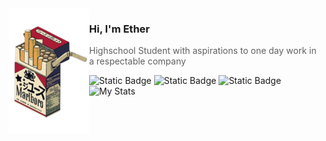 <img align="left" src="https://raw.githubusercontent.com/Diethyllether/Diethyllether/master/malrboro.png">

### Hi, I'm Ether

> Highschool Student with aspirations to one day work in a respectable company

![Static Badge](https://img.shields.io/badge/Age-16-orange)
![Static Badge](https://img.shields.io/badge/country-Brasil-green)
![Static Badge](https://img.shields.io/badge/OS-Nixos-blue?style=flat)
<br>
![My Stats](https://github-readme-stats.vercel.app/api?username=Diethyllether&theme=gruvbox&show_icons=true)
